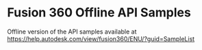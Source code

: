 # Fusion 360 Offline API Samples
Offline version of the API samples available at https://help.autodesk.com/view/fusion360/ENU/?guid=SampleList